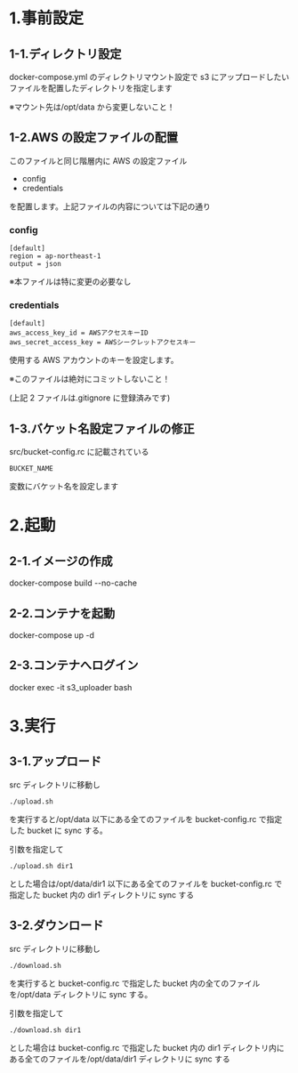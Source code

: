 # 1.事前設定

## 1-1.ディレクトリ設定

docker-compose.yml のディレクトリマウント設定で s3 にアップロードしたいファイルを配置したディレクトリを指定します

※マウント先は/opt/data から変更しないこと！

## 1-2.AWS の設定ファイルの配置

このファイルと同じ階層内に AWS の設定ファイル

- config
- credentials

を配置します。上記ファイルの内容については下記の通り

### config

```
[default]
region = ap-northeast-1
output = json
```

※本ファイルは特に変更の必要なし

### credentials

```
[default]
aws_access_key_id = AWSアクセスキーID
aws_secret_access_key = AWSシークレットアクセスキー
```

使用する AWS アカウントのキーを設定します。

※このファイルは絶対にコミットしないこと！

(上記 2 ファイルは.gitignore に登録済みです)

## 1-3.バケット名設定ファイルの修正

src/bucket-config.rc に記載されている

```
BUCKET_NAME
```

変数にバケット名を設定します

# 2.起動

## 2-1.イメージの作成

docker-compose build --no-cache

## 2-2.コンテナを起動

docker-compose up -d

## 2-3.コンテナへログイン

docker exec -it s3_uploader bash

# 3.実行

## 3-1.アップロード

src ディレクトリに移動し

```
./upload.sh
```

を実行すると/opt/data 以下にある全てのファイルを bucket-config.rc で指定した bucket に sync する。

引数を指定して

```
./upload.sh dir1
```

とした場合は/opt/data/dir1 以下にある全てのファイルを bucket-config.rc で指定した bucket 内の dir1 ディレクトリに sync する

## 3-2.ダウンロード

src ディレクトリに移動し

```
./download.sh
```

を実行すると bucket-config.rc で指定した bucket 内の全てのファイルを/opt/data ディレクトリに sync する。

引数を指定して

```
./download.sh dir1
```

とした場合は bucket-config.rc で指定した bucket 内の dir1 ディレクトリ内にある全てのファイルを/opt/data/dir1 ディレクトリに sync する
